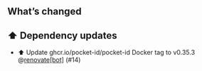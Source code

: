 ## What’s changed

## ⬆️ Dependency updates

- ⬆️ Update ghcr.io/pocket-id/pocket-id Docker tag to v0.35.3 @[renovate[bot]](https://github.com/apps/renovate) (#14)
